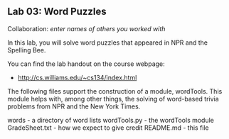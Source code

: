 ## Lab 03:  Word Puzzles

Collaboration: *enter names of others you worked with*

In this lab, you will solve word puzzles that appeared
in NPR and the Spelling Bee.

You can find the lab handout on the course webpage: 
* http://cs.williams.edu/~cs134/index.html


The following files support the construction of a module, wordTools.
This module helps with, among other things, the solving of word-based trivia
problems from NPR and the New York Times.

   words          - a directory of word lists
   wordTools.py   - the wordTools module
   GradeSheet.txt - how we expect to give credit
   README.md     - this file

